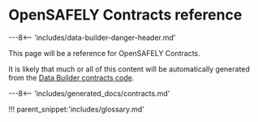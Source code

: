 # OpenSAFELY Contracts reference

---8<-- 'includes/data-builder-danger-header.md'

This page will be a reference for OpenSAFELY Contracts.

It is likely that much or all of this content will be automatically
generated from the [Data Builder contracts
code](https://github.com/opensafely-core/ehrql/tree/main/databuilder/contracts).


---8<-- 'includes/generated_docs/contracts.md'


!!! parent_snippet:'includes/glossary.md'
